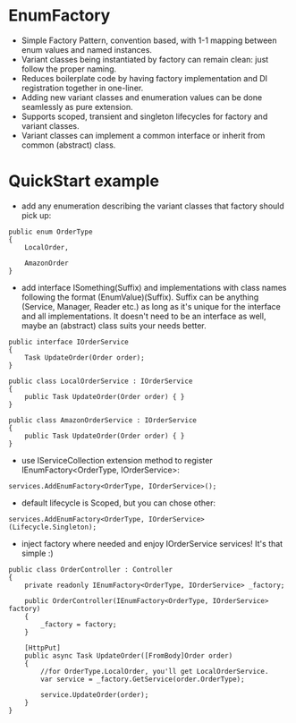 # EnumFactory

- Simple Factory Pattern, convention based, with 1-1 mapping between enum values and named instances. 
- Variant classes being instantiated by factory can remain clean: just follow the proper naming.
- Reduces boilerplate code by having factory implementation and DI registration together in one-liner.
- Adding new variant classes and enumeration values can be done seamlessly as pure extension.
- Supports scoped, transient and singleton lifecycles for factory and variant classes.
- Variant classes can implement a common interface or inherit from common (abstract) class. 

# QuickStart example

- add any enumeration describing the variant classes that factory should pick up:

```
public enum OrderType 
{ 
	LocalOrder, 
	
	AmazonOrder 
} 
```

- add interface ISomething(Suffix) and implementations with class names following the format (EnumValue)(Suffix). 
  Suffix can be anything (Service, Manager, Reader etc.) as long as it's unique for the interface and all implementations. 
  It doesn't need to be an interface as well, maybe an (abstract) class suits your needs better.

```
public interface IOrderService
{
	Task UpdateOrder(Order order);
}

public class LocalOrderService : IOrderService
{
	public Task UpdateOrder(Order order) { } 
}

public class AmazonOrderService : IOrderService
{
	public Task UpdateOrder(Order order) { } 
}
```

- use IServiceCollection extension method to register IEnumFactory<OrderType, IOrderService>:

```
services.AddEnumFactory<OrderType, IOrderService>();
```

- default lifecycle is Scoped, but you can chose other:

```
services.AddEnumFactory<OrderType, IOrderService>(Lifecycle.Singleton);
```

- inject factory where needed and enjoy IOrderService services! It's that simple :)

```
public class OrderController : Controller
{
	private readonly IEnumFactory<OrderType, IOrderService> _factory;

	public OrderController(IEnumFactory<OrderType, IOrderService> factory)
	{
	    _factory = factory;
	}
	
	[HttpPut]
	public async Task UpdateOrder([FromBody]Order order)
	{
	    //for OrderType.LocalOrder, you'll get LocalOrderService.
	    var service = _factory.GetService(order.OrderType);
		
	    service.UpdateOrder(order); 
	}
}
```